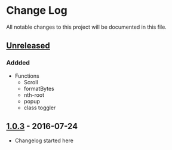 # Change Log
All notable changes to this project will be documented in this file.

## [Unreleased]
### Addded
- Functions
	- Scroll
	- formatBytes
	- nth-root
	- popup
	- class toggler


## [1.0.3] - 2016-07-24
- Changelog started here


[Unreleased]: https://github.com/viur-ignite/viur-ignite-js/compare/1.0.3...develop
[1.0.3]: https://github.com/viur-ignite/viur-ignite-js/compare/9ea72d71e86f4ed4d05c9cf36d7a6e2148216437...1.0.3

